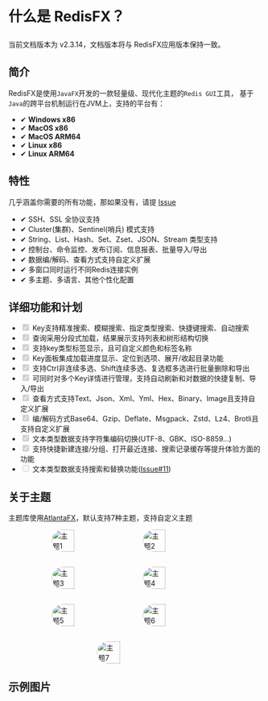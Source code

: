 <script setup>
import ImageWithTheme from '../.vitepress/components/ImageWithTheme.vue'
</script>

# 什么是 RedisFX？

<div class="tip custom-block" style="padding-top: 8px">
当前文档版本为 v2.3.14，文档版本将与 RedisFX应用版本保持一致。
</div>

## 简介
RedisFX是使用`JavaFX`开发的一款轻量级、现代化主题的`Redis GUI`工具，
基于`Java`的跨平台机制运行在JVM上，支持的平台有：



- &#x2714; **Windows x86**
- &#x2714; **MacOS x86**
- &#x2714; **MacOS ARM64**
- &#x2714; **Linux x86**
- &#x2714; **Linux ARM64**


## 特性
几乎涵盖你需要的所有功能，那如果没有，请提 [Issue](https://github.com/tanhuang2016/RedisFX/issues)

- &#x2714; SSH、SSL 全协议支持
- &#x2714; Cluster(集群)、Sentinel(哨兵) 模式支持
- &#x2714; String、List、Hash、Set、Zset、JSON、Stream 类型支持
- &#x2714; 控制台、命令监控、发布订阅、信息报表、批量导入/导出
- &#x2714; 数据编/解码、查看方式支持自定义扩展
- &#x2714; 多窗口同时运行不同Redis连接实例
- &#x2714; 多主题、多语言、其他个性化配置

## 详细功能和计划

<ul>
  <li><input type="checkbox" checked disabled> Key支持精准搜索、模糊搜索、指定类型搜索、快捷键搜索、自动搜索</li>
  <li><input type="checkbox" checked disabled> 查询采用分段式加载，结果展示支持列表和树形结构切换</li>
  <li><input type="checkbox" checked disabled> 支持key类型标签显示，且可自定义颜色和标签名称</li>
  <li><input type="checkbox" checked disabled> Key面板集成加载进度显示、定位到选项、展开/收起目录功能</li>
  <li><input type="checkbox" checked disabled> 支持Ctrl非连续多选、Shift连续多选、复选框多选进行批量删除和导出</li>
  <li><input type="checkbox" checked disabled> 可同时对多个Key详情进行管理，支持自动刷新和对数据的快捷复制、导入/导出</li>
  <li><input type="checkbox" checked disabled> 查看方式支持Text、Json、Xml、Yml、Hex、Binary、Image且支持自定义扩展</li>
  <li><input type="checkbox" checked disabled> 编/解码方式Base64、Gzip、Deflate、Msgpack、Zstd、Lz4、Brotli且支持自定义扩展</li>
  <li><input type="checkbox" checked disabled> 文本类型数据支持字符集编码切换(UTF-8、GBK、ISO-8859...)</li>
  <li><input type="checkbox" checked disabled> 支持快捷新建连接/分组、打开最近连接、搜索记录缓存等提升体验方面的功能</li>
<li><input type="checkbox" disabled> 文本类型数据支持搜索和替换功能(<a href="https://github.com/tanhuang2016/RedisFX/issues/11">Issue#11</a>)</li>

</ul>

## 关于主题
主题库使用[AtlantaFX](https://github.com/mkpaz/atlantafx)，默认支持7种主题，支持自定义主题
<br>
<div style="display: flex; flex-wrap: wrap; justify-content: center; gap: 30px;">
  <img src="/png/theme/theme-primer-light.png" alt="主题1" style="width: 30%; height: auto;border-radius: 30px;">
  <img src="/png/theme/theme-primer-dark.png" alt="主题2" style="width: 30%; height: auto;border-radius: 30px;">
  <img src="/png/theme/theme-nord-light.png" alt="主题3" style="width: 30%; height: auto;border-radius: 30px;">
  <img src="/png/theme/theme-nord-dark.png" alt="主题4" style="width: 30%; height: auto;border-radius: 30px;">
  <img src="/png/theme/theme-cupertino-light.png" alt="主题5" style="width: 30%; height: auto;border-radius: 30px;">
  <img src="/png/theme/theme-cupertino-dark.png" alt="主题6" style="width: 30%; height: auto;border-radius: 30px;">
  <img src="/png/theme/theme-dracula.png" alt="主题7" style="width: 30%; height: auto;border-radius: 30px;">
</div>

## 示例图片

<ImageWithTheme 
  light-src="/png/introduction/zh/example.png"
  dark-src="/png/introduction/zh/example_dark.png"
  alt="示例图片"
  margin="10px 10px 10px 10px"
/>